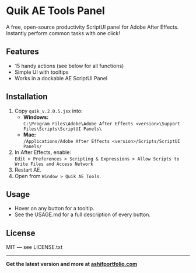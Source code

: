 # Quik AE Tools Panel

A free, open-source productivity ScriptUI panel for Adobe After Effects.  
Instantly perform common tasks with one click!

## Features

- 15 handy actions (see below for all functions)
- Simple UI with tooltips
- Works in a dockable AE ScriptUI Panel

## Installation

1. Copy `quik_v.2.0.5.jsx` into:
    - **Windows:**  
      `C:\Program Files\Adobe\Adobe After Effects <version>\Support Files\Scripts\ScriptUI Panels\`
    - **Mac:**  
      `/Applications/Adobe After Effects <version>/Scripts/ScriptUI Panels/`
2. In After Effects, enable:  
   `Edit > Preferences > Scripting & Expressions > Allow Scripts to Write Files and Access Network`
3. Restart AE.  
4. Open from `Window > Quik AE Tools`.

## Usage

- Hover on any button for a tooltip.
- See the USAGE.md for a full description of every button.

## License

MIT — see LICENSE.txt

---

**Get the latest version and more at [ashifportfolio.com](https://ashifportfolio.com/)**
